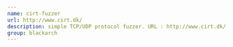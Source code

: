 ```yaml
---
name: cirt-fuzzer
url: http://www.cirt.dk/
description: simple TCP/UDP protocol fuzzer. URL : http://www.cirt.dk/ Groups : blackarch blackarch-fuzzer
group: blackarch
---
```

